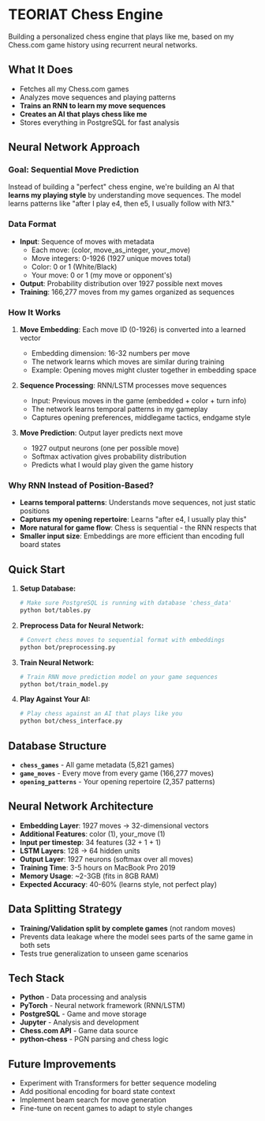 # TEORIAT Chess Engine

Building a personalized chess engine that plays like me, based on my Chess.com game history using recurrent neural networks.

## What It Does

- Fetches all my Chess.com games
- Analyzes move sequences and playing patterns  
- **Trains an RNN to learn my move sequences**
- **Creates an AI that plays chess like me**
- Stores everything in PostgreSQL for fast analysis

## Neural Network Approach

### **Goal: Sequential Move Prediction**

Instead of building a "perfect" chess engine, we're building an AI that **learns my playing style** by understanding move sequences. The model learns patterns like "after I play e4, then e5, I usually follow with Nf3."

### **Data Format**

- **Input**: Sequence of moves with metadata
  - Each move: (color, move_as_integer, your_move)
  - Move integers: 0-1926 (1927 unique moves total)
  - Color: 0 or 1 (White/Black)
  - Your move: 0 or 1 (my move or opponent's)
- **Output**: Probability distribution over 1927 possible next moves
- **Training**: 166,277 moves from my games organized as sequences

### **How It Works**

1. **Move Embedding**: Each move ID (0-1926) is converted into a learned vector
   - Embedding dimension: 16-32 numbers per move
   - The network learns which moves are similar during training
   - Example: Opening moves might cluster together in embedding space

2. **Sequence Processing**: RNN/LSTM processes move sequences
   - Input: Previous moves in the game (embedded + color + turn info)
   - The network learns temporal patterns in my gameplay
   - Captures opening preferences, middlegame tactics, endgame style

3. **Move Prediction**: Output layer predicts next move
   - 1927 output neurons (one per possible move)
   - Softmax activation gives probability distribution
   - Predicts what I would play given the game history

### **Why RNN Instead of Position-Based?**

- **Learns temporal patterns**: Understands move sequences, not just static positions
- **Captures my opening repertoire**: Learns "after e4, I usually play this"
- **More natural for game flow**: Chess is sequential - the RNN respects that
- **Smaller input size**: Embeddings are more efficient than encoding full board states

## Quick Start

1. **Setup Database:**
   ```bash
   # Make sure PostgreSQL is running with database 'chess_data'
   python bot/tables.py
   ```

2. **Preprocess Data for Neural Network:**
   ```bash
   # Convert chess moves to sequential format with embeddings
   python bot/preprocessing.py
   ```

3. **Train Neural Network:**
   ```bash
   # Train RNN move prediction model on your game sequences
   python bot/train_model.py
   ```

4. **Play Against Your AI:**
   ```bash
   # Play chess against an AI that plays like you
   python bot/chess_interface.py
   ```

## Database Structure

- **`chess_games`** - All game metadata (5,821 games)
- **`game_moves`** - Every move from every game (166,277 moves) 
- **`opening_patterns`** - Your opening repertoire (2,357 patterns)

## Neural Network Architecture

- **Embedding Layer**: 1927 moves → 32-dimensional vectors
- **Additional Features**: color (1), your_move (1)
- **Input per timestep**: 34 features (32 + 1 + 1)
- **LSTM Layers**: 128 → 64 hidden units
- **Output Layer**: 1927 neurons (softmax over all moves)
- **Training Time**: 3-5 hours on MacBook Pro 2019
- **Memory Usage**: ~2-3GB (fits in 8GB RAM)
- **Expected Accuracy**: 40-60% (learns style, not perfect play)

## Data Splitting Strategy

- **Training/Validation split by complete games** (not random moves)
- Prevents data leakage where the model sees parts of the same game in both sets
- Tests true generalization to unseen game scenarios

## Tech Stack

- **Python** - Data processing and analysis
- **PyTorch** - Neural network framework (RNN/LSTM)
- **PostgreSQL** - Game and move storage
- **Jupyter** - Analysis and development
- **Chess.com API** - Game data source
- **python-chess** - PGN parsing and chess logic

## Future Improvements

- Experiment with Transformers for better sequence modeling
- Add positional encoding for board state context
- Implement beam search for move generation
- Fine-tune on recent games to adapt to style changes
